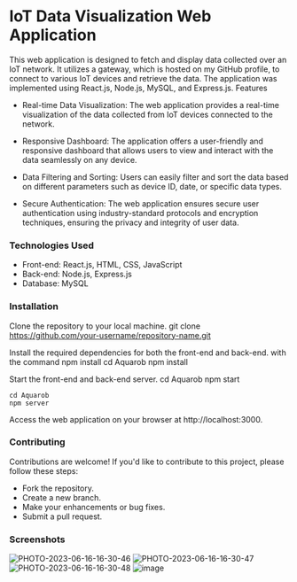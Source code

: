 # IoT Data Visualization Web Application

This web application is designed to fetch and display data collected over an IoT network. It utilizes a gateway, which is hosted on my GitHub profile, to connect to various IoT devices and retrieve the data. The application was implemented using React.js, Node.js, MySQL, and Express.js.
Features

- Real-time Data Visualization: The web application provides a real-time visualization of the data collected from IoT devices connected to the network.

- Responsive Dashboard: The application offers a user-friendly and responsive dashboard that allows users to view and interact with the data seamlessly on any device.

- Data Filtering and Sorting: Users can easily filter and sort the data based on different parameters such as device ID, date, or specific data types.

- Secure Authentication: The web application ensures secure user authentication using industry-standard protocols and encryption techniques, ensuring the privacy and integrity of user data.

### Technologies Used

- Front-end: React.js, HTML, CSS, JavaScript
- Back-end: Node.js, Express.js
- Database: MySQL

### Installation

Clone the repository to your local machine.
    git clone https://github.com/your-username/repository-name.git

Install the required dependencies for both the front-end and back-end. with the command npm install
    cd Aquarob
    npm install

Start the front-end and back-end server.
    cd Aquarob
    npm start

    cd Aquarob
    npm server

Access the web application on your browser at http://localhost:3000.

### Contributing

Contributions are welcome! If you'd like to contribute to this project, please follow these steps:

- Fork the repository.
- Create a new branch.
- Make your enhancements or bug fixes.
- Submit a pull request.

### Screenshots
![PHOTO-2023-06-16-16-30-46](https://github.com/akram2032/AquaRob/assets/89083331/0b0fd12a-3041-474c-8d4c-e8a1f69f336e)
![PHOTO-2023-06-16-16-30-47](https://github.com/akram2032/AquaRob/assets/89083331/e8c9c5d8-050c-4b84-a9b5-48c26fbc7fb0)
![PHOTO-2023-06-16-16-30-48](https://github.com/akram2032/AquaRob/assets/89083331/a3a2198f-1b81-47ff-8f4d-a367c9785c4c)
![image](https://github.com/akram2032/AquaRob/assets/89083331/dcbe8068-de26-4549-bb4a-b6d9fe44e1cf)



